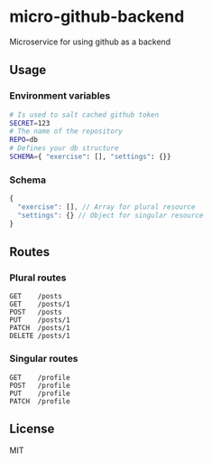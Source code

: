 # micro-github-backend

Microservice for using github as a backend

## Usage

### Environment variables

```sh
# Is used to salt cached github token
SECRET=123
# The name of the repository
REPO=db
# Defines your db structure
SCHEMA={ "exercise": [], "settings": {}}
```

### Schema

```javascript
{
  "exercise": [], // Array for plural resource
  "settings": {} // Object for singular resource
}
```

## Routes

### Plural routes

```
GET    /posts
GET    /posts/1
POST   /posts
PUT    /posts/1
PATCH  /posts/1
DELETE /posts/1
```

### Singular routes

```
GET    /profile
POST   /profile
PUT    /profile
PATCH  /profile
```

## License

MIT
